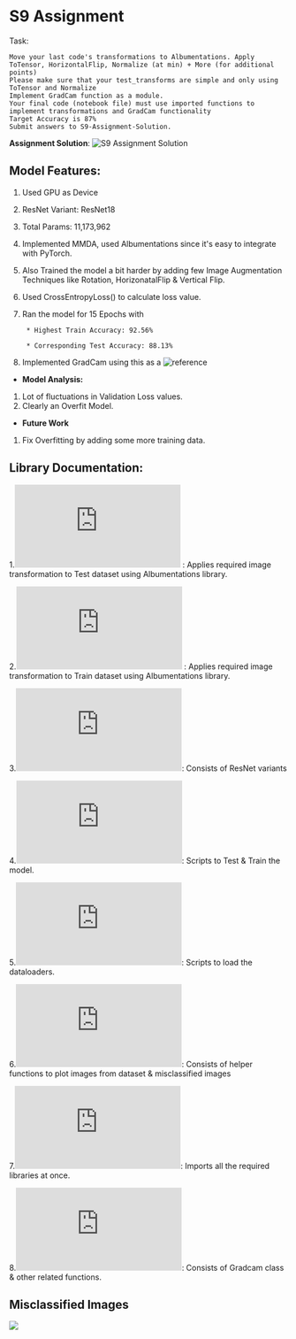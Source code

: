 # S9 Assignment

Task: 

    Move your last code's transformations to Albumentations. Apply ToTensor, HorizontalFlip, Normalize (at min) + More (for additional points)
    Please make sure that your test_transforms are simple and only using ToTensor and Normalize
    Implement GradCam function as a module. 
    Your final code (notebook file) must use imported functions to implement transformations and GradCam functionality
    Target Accuracy is 87%
    Submit answers to S9-Assignment-Solution. 

**Assignment Solution**: ![S9 Assignment Solution](https://github.com/Gilf641/EVA4/blob/master/S9-V2/S9Final_V2.ipynb)

## **Model Features:**

1. Used GPU as Device
2. ResNet Variant: ResNet18
3. Total Params: 11,173,962
4. Implemented MMDA, used Albumentations since it's easy to integrate with PyTorch.
5. Also Trained the model a bit harder by adding few Image Augmentation Techniques like Rotation, HorizonatalFlip & Vertical Flip.  
6. Used CrossEntropyLoss() to calculate loss value.
7. Ran the model for 15 Epochs with 

        * Highest Train Accuracy: 92.56% 

        * Corresponding Test Accuracy: 88.13% 
8. Implemented GradCam using this as a ![reference](https://github.com/GunhoChoi/Grad-CAM-Pytorch)

* **Model Analysis:**
1. Lot of fluctuations in Validation Loss values. 
2. Clearly an Overfit Model.

* **Future Work**
1. Fix Overfitting by adding some more training data.


## **Library Documentation:**

1.![AlbTestTransforms.py](https://github.com/Gilf641/EVA4/blob/master/S9-V2/evaLibrary/AlbTestTransforms.py) : Applies required image transformation to Test dataset using Albumentations library.

2.![AlbTrainTransforms.py](https://github.com/Gilf641/EVA4/blob/master/S9-V2/evaLibrary/AlbTrainTransforms.py) : Applies required image transformation to Train dataset using Albumentations library.

3.![resNet.py](https://github.com/Gilf641/EVA4/blob/master/S9-V2/evaLibrary/resNet.py): Consists of ResNet variants

4.![execute.py](https://github.com/Gilf641/EVA4/blob/master/S9-V2/evaLibrary/execute.py): Scripts to Test & Train the model.

5.![DataLoaders.py](https://github.com/Gilf641/EVA4/blob/master/S9-V2/evaLibrary/DataLoaders.py): Scripts to load the dataloaders.

6.![displayData.py](https://github.com/Gilf641/EVA4/blob/master/S9-V2/evaLibrary/visualizeData.py): Consists of helper functions to plot images from dataset & misclassified images

7.![rohan_library](https://github.com/Gilf641/EVA4/blob/master/S9-V2/evaLibrary/rohan_library.py): Imports all the required libraries at once.

8.![Gradcam](https://github.com/Gilf641/EVA4/blob/master/S9-V2/evaLibrary/Gradcam.py): Consists of Gradcam class & other related functions.



## **Misclassified Images**

![](https://github.com/Gilf641/EVA4/blob/master/S9-V2/Misclassfied.png)


